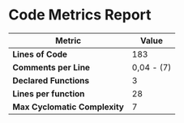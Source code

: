 # Code Metrics Report

| Metric                          | Value       |
|---------------------------------|-------------|
| **Lines of Code**               | 183         |
| **Comments per Line**           | 0,04 - (7)  |
| **Declared Functions**          | 3           |
| **Lines per function**          | 28          |
| **Max Cyclomatic Complexity**   | 7           |

